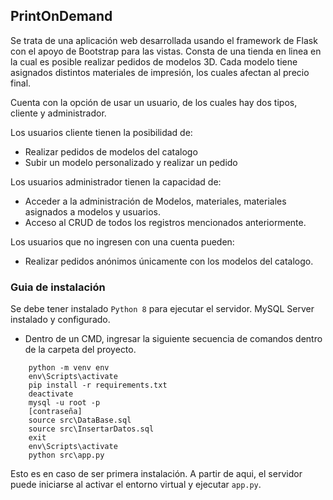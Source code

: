 ## PrintOnDemand
Se trata de una aplicación web desarrollada usando el framework de Flask con el apoyo de Bootstrap para las vistas.
Consta de una tienda en linea en la cual es posible realizar pedidos de modelos 3D. Cada modelo tiene asignados distintos materiales de impresión, los cuales afectan al precio final.

Cuenta con la opción de usar un usuario, de los cuales hay dos tipos, cliente y administrador.

Los usuarios cliente tienen la posibilidad de:
- Realizar pedidos de modelos del catalogo
- Subir un modelo personalizado y realizar un pedido

Los usuarios administrador tienen la capacidad de:
- Acceder a la administración de Modelos, materiales, materiales asignados a modelos y usuarios.
- Acceso al CRUD de todos los registros mencionados anteriormente.

Los usuarios que no ingresen con una cuenta pueden:
- Realizar pedidos anónimos únicamente con los modelos del catalogo.

### Guia de instalación
Se debe tener instalado `Python 8` para ejecutar el servidor. MySQL Server instalado y configurado.
- Dentro de un CMD, ingresar la siguiente secuencia de comandos dentro de la carpeta del proyecto.
```
    python -m venv env
    env\Scripts\activate
    pip install -r requirements.txt
    deactivate
    mysql -u root -p
    [contraseña]
    source src\DataBase.sql
    source src\InsertarDatos.sql
    exit
    env\Scripts\activate
    python src\app.py
```
Esto es en caso de ser primera instalación.
A partir de aqui, el servidor puede iniciarse al activar el entorno virtual y ejecutar `app.py`.
